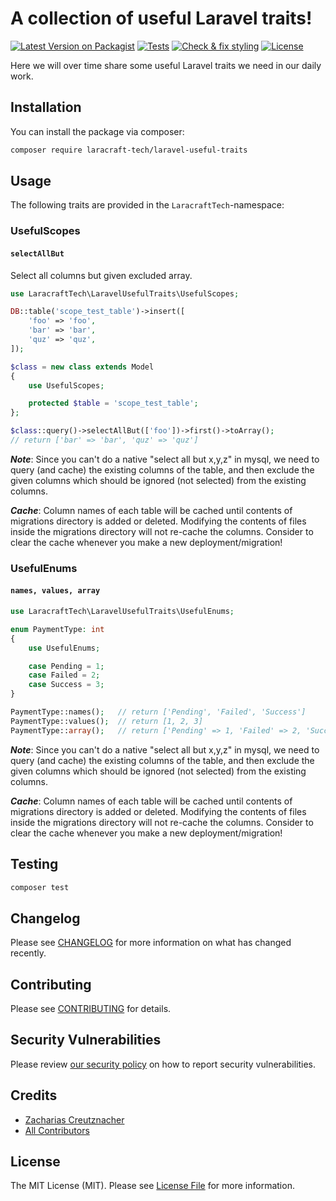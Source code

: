 # A collection of useful Laravel traits!

[![Latest Version on Packagist](https://img.shields.io/packagist/v/laracraft-tech/laravel-useful-traits.svg?style=flat-square)](https://packagist.org/packages/laracraft-tech/laravel-useful-traits)
[![Tests](https://github.com/laracraft-tech/laravel-useful-traits/actions/workflows/run-tests.yml/badge.svg?branch=main)](https://github.com/laracraft-tech/laravel-useful-traits/actions/workflows/run-tests.yml)
[![Check & fix styling](https://github.com/laracraft-tech/laravel-useful-traits/actions/workflows/fix-php-code-style-issues.yml/badge.svg?branch=main)](https://github.com/laracraft-tech/laravel-useful-traits/actions/workflows/fix-php-code-style-issues.yml)
[![License](https://img.shields.io/packagist/l/laracraft-tech/laravel-useful-traits.svg?style=flat-square)](https://packagist.org/packages/laracraft-tech/laravel-useful-traits)
<!--[![Total Downloads](https://img.shields.io/packagist/dt/laracraft-tech/laravel-useful-traits.svg?style=flat-square)](https://packagist.org/packages/laracraft-tech/laravel-useful-traits)-->

Here we will over time share some useful Laravel traits we need in our daily work.

## Installation

You can install the package via composer:

```bash
composer require laracraft-tech/laravel-useful-traits
```

## Usage

The following traits are provided in the `LaracraftTech`-namespace:

### UsefulScopes

#### `selectAllBut`

Select all columns but given excluded array.

```php
use LaracraftTech\LaravelUsefulTraits\UsefulScopes;

DB::table('scope_test_table')->insert([
    'foo' => 'foo',
    'bar' => 'bar',
    'quz' => 'quz',
]);

$class = new class extends Model
{
    use UsefulScopes;

    protected $table = 'scope_test_table';
};

$class::query()->selectAllBut(['foo'])->first()->toArray();
// return ['bar' => 'bar', 'quz' => 'quz']
```
***Note***: Since you can't do a native "select all but x,y,z" in mysql, we need to query (and cache) the existing columns of the table,
and then exclude the given columns which should be ignored (not selected) from the existing columns.

***Cache***: Column names of each table will be cached until contents of migrations directory is added or deleted.
Modifying the contents of files inside the migrations directory will not re-cache the columns.
Consider to clear the cache whenever you make a new deployment/migration!

### UsefulEnums

#### `names, values, array`

```php
use LaracraftTech\LaravelUsefulTraits\UsefulEnums;

enum PaymentType: int
{
    use UsefulEnums;

    case Pending = 1;
    case Failed = 2;
    case Success = 3;
}

PaymentType::names();   // return ['Pending', 'Failed', 'Success']
PaymentType::values();  // return [1, 2, 3]
PaymentType::array();   // return ['Pending' => 1, 'Failed' => 2, 'Success' => 3]
```

***Note***: Since you can't do a native "select all but x,y,z" in mysql, we need to query (and cache) the existing columns of the table,
and then exclude the given columns which should be ignored (not selected) from the existing columns.

***Cache***: Column names of each table will be cached until contents of migrations directory is added or deleted.
Modifying the contents of files inside the migrations directory will not re-cache the columns.
Consider to clear the cache whenever you make a new deployment/migration!

## Testing

```bash
composer test
```

## Changelog

Please see [CHANGELOG](CHANGELOG.md) for more information on what has changed recently.

## Contributing

Please see [CONTRIBUTING](CONTRIBUTING.md) for details.

## Security Vulnerabilities

Please review [our security policy](../../security/policy) on how to report security vulnerabilities.

## Credits

- [Zacharias Creutznacher](https://github.com/laracraft-tech)
- [All Contributors](../../contributors)

## License

The MIT License (MIT). Please see [License File](LICENSE.md) for more information.
